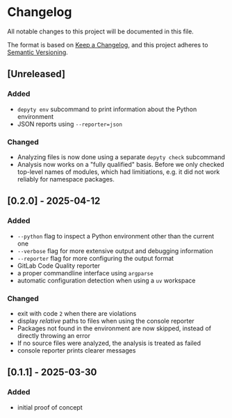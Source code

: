 # Changelog

All notable changes to this project will be documented in this file.

The format is based on [Keep a Changelog](https://keepachangelog.com/en/1.1.0/),
and this project adheres to [Semantic Versioning](https://semver.org/spec/v2.0.0.html).

## [Unreleased]

### Added

- `depyty env` subcommand to print information about the Python environment
- JSON reports using `--reporter=json` 

### Changed

- Analyzing files is now done using a separate `depyty check` subcommand
- Analysis now works on a "fully qualified" basis. Before we only checked
  top-level names of modules, which had limitiations, e.g. it did not work
  reliably for namespace packages.

## [0.2.0] - 2025-04-12

### Added

- `--python` flag to inspect a Python environment other than the current one
- `--verbose` flag for more extensive output and debugging information
- `--reporter` flag for more configuring the output format
- GitLab Code Quality reporter
- a proper commandline interface using `argparse`
- automatic configuration detection when using a `uv` workspace

### Changed

- exit with code `2` when there are violations
- display _relative_ paths to files when using the console reporter
- Packages not found in the environment are now skipped, instead of directly throwing an error
- If no source files were analyzed, the analysis is treated as failed
- console reporter prints clearer messages

## [0.1.1] - 2025-03-30

### Added

- initial proof of concept

